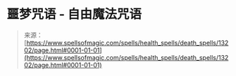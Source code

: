 <!--yml

category: 未分类

date: 2024-06-12 18:51:33

-->

# 噩梦咒语 - 自由魔法咒语

> 来源：[https://www.spellsofmagic.com/spells/health_spells/death_spells/13202/page.html#0001-01-01](https://www.spellsofmagic.com/spells/health_spells/death_spells/13202/page.html#0001-01-01)
